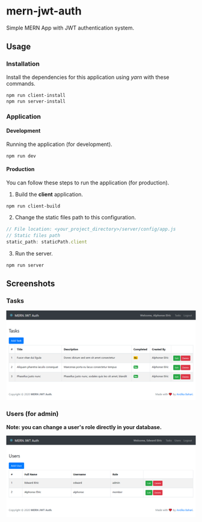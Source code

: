 # mern-jwt-auth

Simple MERN App with JWT authentication system.

## Usage

### Installation

Install the dependencies for this application using _yarn_ with these commands.

```
npm run client-install
npm run server-install
```

### Application

#### Development

Running the application (for development).

```
npm run dev
```

#### Production

You can follow these steps to run the application (for production).

1. Build the **client** application.

```
npm run client-build
```

2. Change the static files path to this configuration.

```javascript
// File location: <your_project_directory>/server/config/app.js
// Static files path
static_path: staticPath.client
```

3. Run the server.

```
npm run server
```

## Screenshots

### Tasks

![ScreenShot](https://raw.githubusercontent.com/andikabahari/mern-jwt-auth/master/Screenshot1.png)

### Users (for admin)

**Note: you can change a user's role directly in your database.**

![ScreenShot](https://raw.githubusercontent.com/andikabahari/mern-jwt-auth/master/Screenshot2.png)
